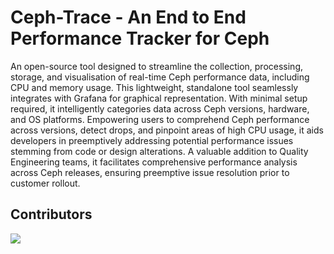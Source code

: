 # Ceph-Trace   - An End to End Performance Tracker for Ceph

An open-source tool designed to streamline the collection, processing, storage, and visualisation of real-time Ceph performance data, including CPU and memory usage. This lightweight, standalone tool seamlessly integrates with Grafana for graphical representation. With minimal setup required, it intelligently categories data across Ceph versions, hardware, and OS platforms. Empowering users to comprehend Ceph performance across versions, detect drops, and pinpoint areas of high CPU usage, it aids developers in preemptively addressing potential performance issues stemming from code or design alterations. A valuable addition to Quality Engineering teams, it facilitates comprehensive performance analysis across Ceph releases, ensuring preemptive issue resolution prior to customer rollout.


## Contributors

<!-- ALL-CONTRIBUTORS-LIST:START - Do not remove or modify this section -->
<!-- prettier-ignore-start -->
<!-- markdownlint-disable -->

<!-- markdownlint-restore -->
<!-- prettier-ignore-end -->

<!-- ALL-CONTRIBUTORS-LIST:END -->
<a href = "https://github.com/pranavprakash20/Ceph-Trace/graphs/contributors">
  <img src = "https://contrib.rocks/image?repo = pranavprakash20/Ceph-Trace"/>
</a>

